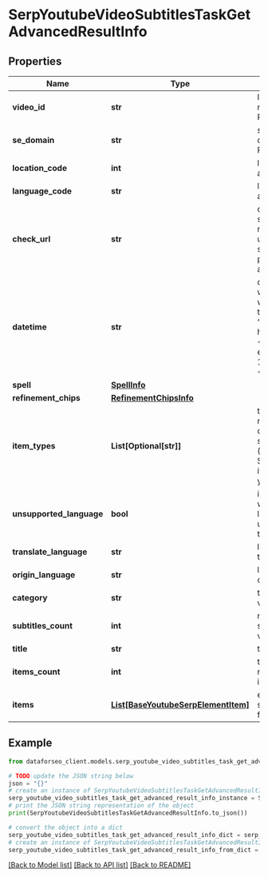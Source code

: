 # SerpYoutubeVideoSubtitlesTaskGetAdvancedResultInfo


## Properties

Name | Type | Description | Notes
------------ | ------------- | ------------- | -------------
**video_id** | **str** | ID of the video received in a POST array | [optional] 
**se_domain** | **str** | search engine domain in a POST array | [optional] 
**location_code** | **int** | location code in a POST array | [optional] 
**language_code** | **str** | language code in a POST array | [optional] 
**check_url** | **str** | direct URL to search engine results you can use it to make sure that we provided accurate results | [optional] 
**datetime** | **str** | date and time when the result was received in the UTC format: “yyyy-mm-dd hh-mm-ss +00:00” example: 2019-11-15 12:57:46 +00:00 | [optional] 
**spell** | [**SpellInfo**](SpellInfo.md) |  | [optional] 
**refinement_chips** | [**RefinementChipsInfo**](RefinementChipsInfo.md) |  | [optional] 
**item_types** | **List[Optional[str]]** | types of search results in SERP contains types of search results (items) found in SERP. possible item: youtube_subtitles | [optional] 
**unsupported_language** | **bool** | indicates whether the language is unsupported by the system | [optional] 
**translate_language** | **str** | language code of translated text | [optional] 
**origin_language** | **str** | language code of original text | [optional] 
**category** | **str** | the category the video belongs to | [optional] 
**subtitles_count** | **int** | number of subtitles in the video | [optional] 
**title** | **str** | title of the video | [optional] 
**items_count** | **int** | the number of results returned in the items array | [optional] 
**items** | [**List[BaseYoutubeSerpElementItem]**](BaseYoutubeSerpElementItem.md) | elements of search results found in SERP | [optional] 

## Example

```python
from dataforseo_client.models.serp_youtube_video_subtitles_task_get_advanced_result_info import SerpYoutubeVideoSubtitlesTaskGetAdvancedResultInfo

# TODO update the JSON string below
json = "{}"
# create an instance of SerpYoutubeVideoSubtitlesTaskGetAdvancedResultInfo from a JSON string
serp_youtube_video_subtitles_task_get_advanced_result_info_instance = SerpYoutubeVideoSubtitlesTaskGetAdvancedResultInfo.from_json(json)
# print the JSON string representation of the object
print(SerpYoutubeVideoSubtitlesTaskGetAdvancedResultInfo.to_json())

# convert the object into a dict
serp_youtube_video_subtitles_task_get_advanced_result_info_dict = serp_youtube_video_subtitles_task_get_advanced_result_info_instance.to_dict()
# create an instance of SerpYoutubeVideoSubtitlesTaskGetAdvancedResultInfo from a dict
serp_youtube_video_subtitles_task_get_advanced_result_info_from_dict = SerpYoutubeVideoSubtitlesTaskGetAdvancedResultInfo.from_dict(serp_youtube_video_subtitles_task_get_advanced_result_info_dict)
```
[[Back to Model list]](../README.md#documentation-for-models) [[Back to API list]](../README.md#documentation-for-api-endpoints) [[Back to README]](../README.md)


